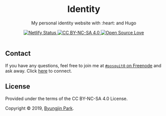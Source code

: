 <div align="center">
  <!-- <a href="https://github.com/posquit0/blog" title="My Identity"> -->
  <!--   <img alt="My Identity" src="http://crocodillon.com/images/blog/2015/asynchronous-callbacks-in-koa--twitter.png" width="240px" /> -->
  <!-- </a> -->
  <!-- <br /> -->
  <h1>Identity</h1>
</div>

<p align="center">
  My personal identity website with :heart: and Hugo
</p>

<div align="center">
  <a href="https://app.netlify.com/sites/posquit0/deploys">
    <img alt="Netlify Status" src="https://api.netlify.com/api/v1/badges/abeefe7a-e215-4994-9b1f-77d255a49b40/deploy-status" />
  </a>
  <a href="https://creativecommons.org/licenses/by-nc-sa/4.0/">
    <img alt="CC BY-NC-SA 4.0" src="https://img.shields.io/badge/License-CC%20BY--NC--SA%204.0-lightgrey.svg" />
  </a>
  <a href="https://github.com/ellerbrock/open-source-badge/">
    <img alt="Open Source Love" src="https://badges.frapsoft.com/os/v1/open-source.svg?v=103" />
  </a>
</div>

<br />


## Contact

If you have any questions, feel free to join me at [`#posquit0` on Freenode](irc://irc.freenode.net/posquit0) and ask away. Click [here](https://kiwiirc.com/client/irc.freenode.net/posquit0) to connect.


## License

Provided under the terms of the CC BY-NC-SA 4.0 License.

Copyright © 2019, [Byungjin Park](http://www.posquit0.com).
